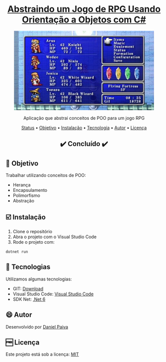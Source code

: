 <h1 align="center">
  <a href="https://github.com/danhpaiva/dio-abstract-rpg-game-poo-net">Abstraindo um Jogo de RPG Usando Orientação a Objetos com C#</a>
</h1>

<p align="center">
  <a href="#">
    <img src="src\image.jpg" width="450" alt="Final Fantasy">
  </a>
</p>
<p align="center">
    Aplicação que abstrai conceitos de POO para um jogo RPG
</p>

<p align="center">
 <a href="#status">Status</a> • 
 <a href="#objetivo">Objetivo</a> •
 <a href="#instalacao">Instalação</a> • 
 <a href="#tecnologia">Tecnologia</a> • 
 <a href="#autor">Autor</a> • 
 <a href="#licenca">Licença</a>
</p>

<h2 align="center" id=status> 
	✔️ Concluído ✔️
</h2>

<h2 id=objetivo>📜 Objetivo</h2>

Trabalhar utilizando conceitos de POO:

- Herança
- Encapsulamento
- Polimorfismo
- Abstração

<h2 id=instalacao>☑️ Instalação</h2>

1. Clone o repositório
2. Abra o projeto com o Visual Studio Code
3. Rode o projeto com:

~~~~
dotnet run
~~~~

<h2 id=tecnologia>🧰 Tecnologias</h2>

Utilizamos algumas tecnologias:

- GIT: <a href="https://git-scm.com/downloads">Download</a>
- Visual Studio Code: <a href="https://code.visualstudio.com/download">Visual Studio Code</a>
- SDK Net: <a href="https://dotnet.microsoft.com/en-us/download/dotnet/6.0">.Net 6</a>
  
<h2 id=autor>😄 Autor</h2>
Desenvolvido por <a href="https://www.linkedin.com/in/danhpaiva/">Daniel Paiva</a>

<h2 id=licenca>🆓 Licença</h2>
Este projeto está sob a licença: <a href="https://github.com/danhpaiva/dio-abstract-rpg-game-poo-net/blob/main/LICENSE">MIT</a>